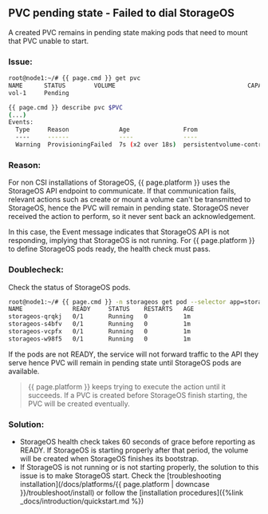 ## PVC pending state - Failed to dial StorageOS

A created PVC remains in pending state making pods that need to mount that PVC
unable to start.

### Issue:

```bash
root@node1:~/# {{ page.cmd }} get pvc
NAME      STATUS        VOLUME                                     CAPACITY   ACCESS MODES   STORAGECLASS   AGE
vol-1     Pending                                                                            fast           7s

{{ page.cmd }} describe pvc $PVC
(...)
Events:
  Type     Reason              Age               From                         Message
  ----     ------              ----              ----                         -------
  Warning  ProvisioningFailed  7s (x2 over 18s)  persistentvolume-controller  Failed to provision volume with StorageClass "fast": Get http://storageos-cluster/version: failed to dial all known cluster members, (10.233.59.206:5705)
```

### Reason:

For non CSI installations of StorageOS, {{ page.platform }} uses the StorageOS
API endpoint to communicate. If that communication fails, relevant actions such
as create or mount a volume can't be transmitted to StorageOS, hence the PVC
will remain in pending state. StorageOS never received the action to perform,
so it never sent back an acknowledgement.

In this case, the Event message indicates that StorageOS API is not responding,
implying that StorageOS is not running. For {{ page.platform }} to define
StorageOS pods ready, the health check must pass.

### Doublecheck:

Check the status of StorageOS pods.

```bash
root@node1:~/# {{ page.cmd }} -n storageos get pod --selector app=storageos # for CSI add --selector kind=daemonset
NAME              READY     STATUS    RESTARTS   AGE
storageos-qrqkj   0/1       Running   0          1m
storageos-s4bfv   0/1       Running   0          1m
storageos-vcpfx   0/1       Running   0          1m
storageos-w98f5   0/1       Running   0          1m
```

If the pods are not READY, the service will not forward traffic to the API they
serve hence PVC will remain in pending state until StorageOS pods are
available.

> {{ page.platform }} keeps trying to execute the action until it succeeds. If
> a PVC is created before StorageOS finish starting, the PVC will be created
> eventually.

### Solution:

- StorageOS health check takes 60 seconds of grace before reporting as READY. If
  StorageOS is starting properly after that period, the volume will be created
  when StorageOS finishes its bootstrap.
- If StorageOS is not running or is not starting properly, the solution to this
  issue is to make StorageOS start. Check the [troubleshooting
  installation](/docs/platforms/{{ page.platform | downcase
  }}/troubleshoot/install) or follow the [installation procedures]({%link
  _docs/introduction/quickstart.md %})
